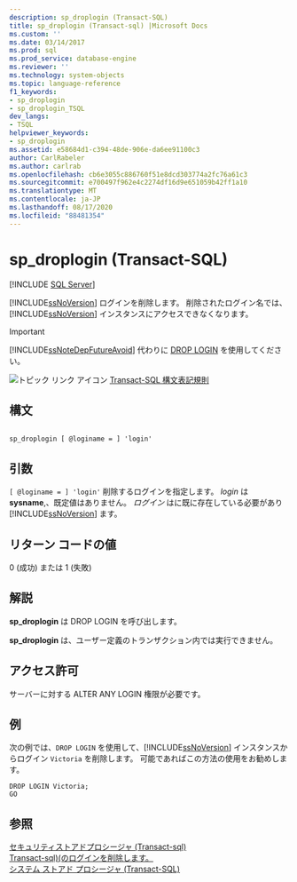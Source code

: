 ```yaml
---
description: sp_droplogin (Transact-SQL)
title: sp_droplogin (Transact-sql) |Microsoft Docs
ms.custom: ''
ms.date: 03/14/2017
ms.prod: sql
ms.prod_service: database-engine
ms.reviewer: ''
ms.technology: system-objects
ms.topic: language-reference
f1_keywords:
- sp_droplogin
- sp_droplogin_TSQL
dev_langs:
- TSQL
helpviewer_keywords:
- sp_droplogin
ms.assetid: e58684d1-c394-48de-906e-da6ee91100c3
author: CarlRabeler
ms.author: carlrab
ms.openlocfilehash: cb6e3055c886760f51e8dcd303774a2fc76a61c3
ms.sourcegitcommit: e700497f962e4c2274df16d9e651059b42ff1a10
ms.translationtype: MT
ms.contentlocale: ja-JP
ms.lasthandoff: 08/17/2020
ms.locfileid: "88481354"
---
```

# <a name="sp_droplogin-transact-sql"></a>sp_droplogin (Transact-SQL)
[!INCLUDE [SQL Server](../../includes/applies-to-version/sqlserver.md)]

  [!INCLUDE[ssNoVersion](../../includes/ssnoversion-md.md)] ログインを削除します。 削除されたログイン名では、[!INCLUDE[ssNoVersion](../../includes/ssnoversion-md.md)] インスタンスにアクセスできなくなります。  
  
> [!IMPORTANT]  
>  [!INCLUDE[ssNoteDepFutureAvoid](../../includes/ssnotedepfutureavoid-md.md)] 代わりに [DROP LOGIN](../../t-sql/statements/drop-login-transact-sql.md) を使用してください。  
  
 ![トピック リンク アイコン](../../database-engine/configure-windows/media/topic-link.gif "トピック リンク アイコン") [Transact-SQL 構文表記規則](../../t-sql/language-elements/transact-sql-syntax-conventions-transact-sql.md)  
  
## <a name="syntax"></a>構文  
  
```  
  
sp_droplogin [ @loginame = ] 'login'  
```  
  
## <a name="arguments"></a>引数  
`[ @loginame = ] 'login'` 削除するログインを指定します。 *login* は **sysname**,、既定値はありません。 *ログイン* はに既に存在している必要があり [!INCLUDE[ssNoVersion](../../includes/ssnoversion-md.md)] ます。  
  
## <a name="return-code-values"></a>リターン コードの値  
 0 (成功) または 1 (失敗)  
  
## <a name="remarks"></a>解説  
 **sp_droplogin** は DROP LOGIN を呼び出します。  
  
 **sp_droplogin** は、ユーザー定義のトランザクション内では実行できません。  
  
## <a name="permissions"></a>アクセス許可  
 サーバーに対する ALTER ANY LOGIN 権限が必要です。  
  
## <a name="examples"></a>例  
 次の例では、`DROP LOGIN` を使用して、[!INCLUDE[ssNoVersion](../../includes/ssnoversion-md.md)] インスタンスからログイン `Victoria` を削除します。 可能であればこの方法の使用をお勧めします。  
  
```  
DROP LOGIN Victoria;  
GO  
```  
  
## <a name="see-also"></a>参照  
 [セキュリティストアドプロシージャ &#40;Transact-sql&#41;](../../relational-databases/system-stored-procedures/security-stored-procedures-transact-sql.md)   
 [Transact-sql&#41;&#40;のログインを削除します。 ](../../t-sql/statements/drop-login-transact-sql.md)   
 [システム ストアド プロシージャ &#40;Transact-SQL&#41;](../../relational-databases/system-stored-procedures/system-stored-procedures-transact-sql.md)  
  
  
